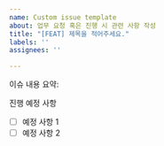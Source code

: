 ```yaml
---
name: Custom issue template
about: 업무 요청 혹은 진행 시 관련 사항 작성
title: "[FEAT] 제목을 적어주세요."
labels: ''
assignees: ''

---
```


이슈 내용 요약: 

진행 예정 사항
- [ ] 예정 사항 1
- [ ] 예정 사항 2
